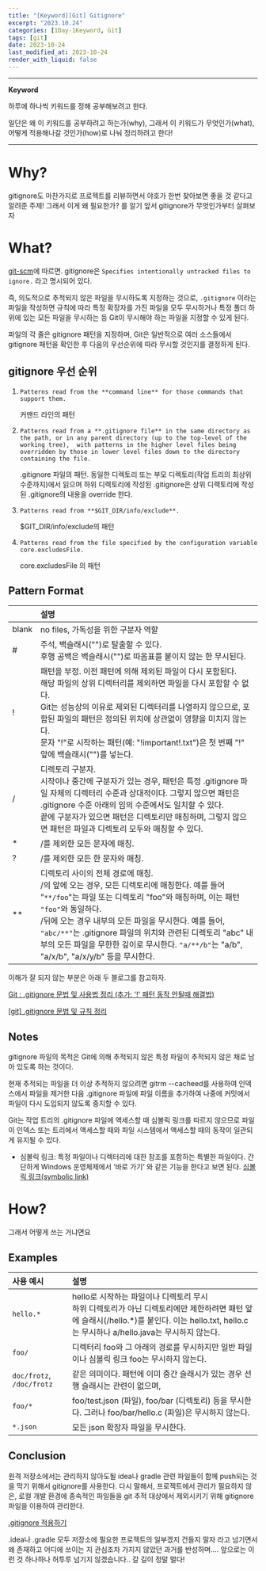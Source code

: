 ```yaml
---
title: "[Keyword][Git] Gitignore"
excerpt: "2023.10.24"
categories: [1Day-1Keyword, Git]
tags: [git]
date: 2023-10-24
last_modified_at: 2023-10-24
render_with_liquid: false
---
```


---- 
**Keyword**

하루에 하나씩 키워드를 정해 공부해보려고 한다.

일단은 왜 이 키워드를 공부하려고 하는가(why), 그래서 이 키워드가 무엇인가(what), 어떻게 적용해나갈 것인가(how)로 나눠 정리하려고 한다!

----- 

# Why?

gitignore도 마찬가지로 프로젝트를 리뷰하면서 야호가 한번 찾아보면 좋을 것 같다고 알려준 주제!
그래서 이게 왜 필요한가? 를 알기 앞서 gitignore가 무엇인가부터 살펴보자

# What?
[git-scm](https://git-scm.com/docs/gitignore)에 따르면. gitignore은 `Specifies intentionally untracked files to ignore.` 라고 명시되어 있다. 

즉, 의도적으로 추적되지 않은 파일을 무시하도록 지정하는 것으로,
`.gitignore` 이라는 파일을 작성하면 규칙에 따라 특정 확장자를 가진 파일을 모두 무시하거나 특정 폴더 하위에 있는 모든 파일을 무시하는 등 Git이 무시해야 하는 파일을 지정할 수 있게 된다.

파일의 각 줄은 gitignore 패턴을 지정하며, Git은 일반적으로 여러 소스들에서 gitignore 패턴을 확인한 후 다음의 우선순위에 따라 무시할 것인지를 결정하게 된다.

## gitignore 우선 순위

1. `Patterns read from the **command line** for those commands that support them.`

    커맨드 라인의 패턴


2. `Patterns read from a **.gitignore file** in the same directory as the path, or in any parent directory (up to the top-level of the working tree), 
  with patterns in the higher level files being overridden by those in lower level files down to the directory containing the file. `
  
    .gitignore 파일의 패턴. 동일한 디렉토리 또는 부모 디렉토리(작업 트리의 최상위 수준까지)에서 읽으며 하위 디렉토리에 작성된 .gitignore은 상위 디렉토리에 작성된 .gitignore의 내용을 override 한다.
    

3. `Patterns read from **$GIT_DIR/info/exclude**.`
  
    $GIT_DIR/info/exclude의 패턴


4. `Patterns read from the file specified by the configuration variable core.excludesFile.`

    core.excludesFile 의 패턴

## Pattern Format

|       | 설명                                                                                                                                                                                                                                                                               |
|:------|:---------------------------------------------------------------------------------------------------------------------------------------------------------------------------------------------------------------------------------------------------------------------------------|
| blank | no files, 가독성을 위한 구분자 역할                                                                                                                                                                                                                                                         |
| #     | 주석, 백슬래시("\")로 탈출할 수 있다. <br/>후행 공백은 백슬래시("\")로 따옴표를 붙이지 않는 한 무시된다.                                                                                                                                                                                                              |
| !     | 패턴을 부정. 이전 패턴에 의해 제외된 파일이 다시 포함된다.<br/> 해당 파일의 상위 디렉터리를 제외하면 파일을 다시 포함할 수 없다. <br/> Git는 성능상의 이유로 제외된 디렉터리를 나열하지 않으므로, 포함된 파일의 패턴은 정의된 위치에 상관없이 영향을 미치지 않는다.<br/> 문자 "!"로 시작하는 패턴(예: "\!important!.txt")은 첫 번째 "!" 앞에 백슬래시("\")를 넣는다.                                            |
| /     | 디렉토리 구분자. <br/>시작이나 중간에 구분자가 있는 경우, 패턴은 특정 .gitignore 파일 자체의 디렉터리 수준과 상대적이다. 그렇지 않으면 패턴은 .gitignore 수준 아래의 임의 수준에서도 일치할 수 있다.<br/>끝에 구분자가 있으면 패턴은 디렉토리만 매칭하며, 그렇지 않으면 패턴은 파일과 디렉토리 모두와 매칭할 수 있다.                                                                                 |
| *     | /를 제외한 모든 문자에 매칭.                                                                                                                                                                                                                                                                |
| ?     | /를 제외한 모든 한 문자와 매칭.                                                                                                                                                                                                                                                              |
| **    | 디렉토리 사이의 전체 경로에 매칭. <br/>/의 앞에 오는 경우, 모든 디렉토리에 매칭한다. 예를 들어 "`**/foo`"는 파일 또는 디렉토리 "foo"와 매칭하며, 이는 패턴 `"foo"`와 동일하다.<br/> /뒤에 오는 경우 내부의 모든 파일을 무시한다. 예를 들어, `"abc/**"`는 .gitignore 파일의 위치와 관련된 디렉토리 "abc" 내부의 모든 파일을 무한한 깊이로 무시한다. `"a/**/b"`는 "a/b", "a/x/b", "a/x/y/b" 등을 무시한다. |

이해가 잘 되지 않는 부분은 아래 두 블로그를 참고하자.

[Git : .gitignore 문법 및 사용법 정리 (추가: '!' 패턴 동작 안될때 해결법)](https://jw910911.tistory.com/136)

[[git] .gitignore 문법 및 규칙 정리](https://sh-hyun.tistory.com/22)


## Notes
gitignore 파일의 목적은 Git에 의해 추적되지 않은 특정 파일이 추적되지 않은 채로 남아 있도록 하는 것이다.

현재 추적되는 파일을 더 이상 추적하지 않으려면 gitrm --cacheed를 사용하여 인덱스에서 파일을 제거한 다음 .gitignore 파일에 파일 이름을 추가하여 나중에 커밋에서 파일이 다시 도입되지 않도록 중지할 수 있다.

Git는 작업 트리의 .gitignore 파일에 액세스할 때 심볼릭 링크를 따르지 않으므로 파일이 인덱스 또는 트리에서 액세스할 때와 파일 시스템에서 액세스할 때의 동작이 일관되게 유지될 수 있다.
+ 심볼릭 링크: 특정 파일이나 디렉터리에 대한 참조를 포함하는 특별한 파일이다. 간단하게 Windows 운영체제에서 ‘바로 가기’ 와 같은 기능을 한다고 보면 된다. [심볼릭 링크(symbolic link)](https://madplay.github.io/post/what-is-a-symbolic-link-in-linux)

# How?
그래서 어떻게 쓰는 거냐면요 

## Examples

| 사용 예시                     | 설명                                                                                                                                   |
|:--------------------------|:-------------------------------------------------------------------------------------------------------------------------------------|
| `hello.*`                 | hello로 시작하는 파일이나 디렉토리 무시 <br/>하위 디렉토리가 아닌 디렉토리에만 제한하려면 패턴 앞에 슬래시(/hello.*)를 붙인다. 이는 hello.txt, hello.c는 무시하나 a/hello.java는 무시하지 않는다. |
| `foo/ `                   | 디렉터리 foo와 그 아래의 경로를 무시하지만 일반 파일이나 심볼릭 링크 foo는 무시하지 않는다.                                                                              |
| `doc/frotz`, `/doc/frotz` | 같은 의미이다. 패턴에 이미 중간 슬래시가 있는 경우 선행 슬래시는 관련이 없으며,                                                                                       |
| `foo/* `                  | foo/test.json (파일), foo/bar (디렉토리) 등을 무시한다. 그러나 foo/bar/hello.c (파일)은 무시하지 않는다.                                                      |
| `*.json `                 | 모든 json 확장자 파일을 무시한다.                                                                                                                |
 

## Conclusion
원격 저장소에서는 관리하지 않아도될 idea나 gradle 관련 파일들이 함께 push되는 것을 막기 위해서 gitignore를 사용한다. 
다시 말해서, 프로젝트에서 관리가 필요하지 않은, 로컬 개발 환경에 종속적인 파일들을 git 추적 대상에서 제외시키기 위해 gitignore 파일을 이용하여 관리한다.

[.gitignore 적용하기](https://velog.io/@psk84/.gitignore-%EC%A0%81%EC%9A%A9%ED%95%98%EA%B8%B0)

.idea나 .gradle 모두 저장소에 필요한 프로젝트의 일부겠지 건들지 말자 라고 넘기면서 왜 존재하고 어디에 쓰이는 지 관심조차 가지지 않았던 과거를 반성하며.... 
앞으로는 이런 것 하나하나 허투루 넘기지 않겠습니다.. 갈 길이 정말 멀다!
